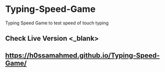 # Typing-Speed-Game
Typing Speed Game to test speed of touch typing 
## Check Live Version <_blank>
## https://h0ssamahmed.github.io/Typing-Speed-Game/
